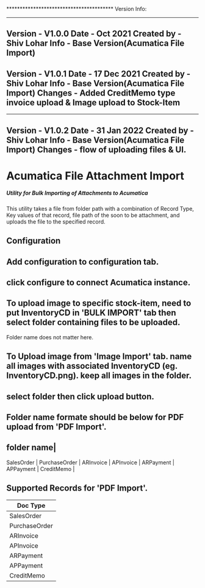 ﻿﻿****************************************
			Version Info:
****************************************

Version		-	V1.0.0
Date		-	Oct 2021
Created by	-	Shiv Lohar
Info		-	Base Version(Acumatica File Import)
----------------------------------------------------------------------------------------------------------------------

Version		-	V1.0.1
Date		-	17 Dec 2021
Created by	-	Shiv Lohar
Info		-	Base Version(Acumatica File Import)
Changes     -   Added CreditMemo type invoice upload & Image upload to Stock-Item
----------------------------------------------------------------------------------------------------------------------

----------------------------------------------------------------------------------------------------------------------

Version		-	V1.0.2
Date		-	31 Jan 2022
Created by	-	Shiv Lohar
Info		-	Base Version(Acumatica File Import)
Changes     -   flow of uploading files & UI.
----------------------------------------------------------------------------------------------------------------------


# Acumatica File Attachment Import
##### Utility for Bulk Importing of Attachments to Acumatica


This utility takes a file from folder path with a combination of Record Type, Key values of that record, file path of the soon to be attachment, and uploads the file to the specified record.

## Configuration
## Add configuration to configuration tab.
## click configure to connect Acumatica instance.  


## To upload image to specific stock-item, need to put InventoryCD in 'BULK IMPORT' tab then select folder containing files to be uploaded.
Folder name does not matter here.

## To Upload image from 'Image Import' tab. name all images with associated InventoryCD (eg. InventoryCD.png). keep all images in the folder.
## select folder then click upload button.    

## Folder name formate should be below for PDF upload from 'PDF Import'.

folder name|
-------- 
SalesOrder |
PurchaseOrder |
ARInvoice |
APInvoice |
ARPayment |
APPayment |
CreditMemo | 

## Supported Records for 'PDF Import'. 

Doc Type |
-------- |
SalesOrder |
PurchaseOrder |
ARInvoice |
APInvoice |
ARPayment |
APPayment |
CreditMemo |
